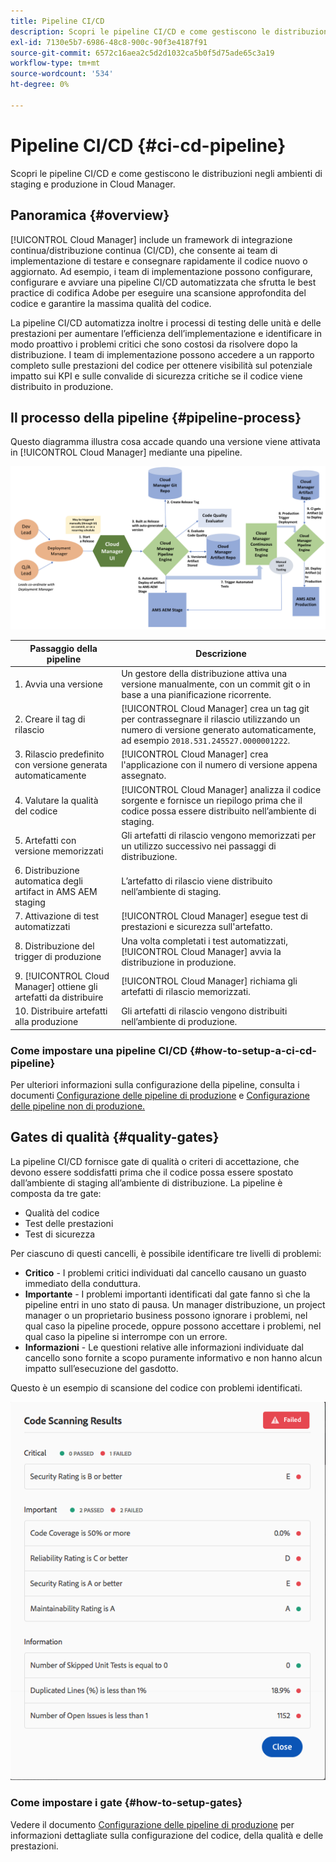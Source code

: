```yaml
---
title: Pipeline CI/CD
description: Scopri le pipeline CI/CD e come gestiscono le distribuzioni negli ambienti di staging e produzione in Cloud Manager.
exl-id: 7130e5b7-6986-48c8-900c-90f3e4187f91
source-git-commit: 6572c16aea2c5d2d1032ca5b0f5d75ade65c3a19
workflow-type: tm+mt
source-wordcount: '534'
ht-degree: 0%

---
```



# Pipeline CI/CD {#ci-cd-pipeline}

Scopri le pipeline CI/CD e come gestiscono le distribuzioni negli ambienti di staging e produzione in Cloud Manager.

## Panoramica {#overview}

[!UICONTROL Cloud Manager] include un framework di integrazione continua/distribuzione continua (CI/CD), che consente ai team di implementazione di testare e consegnare rapidamente il codice nuovo o aggiornato. Ad esempio, i team di implementazione possono configurare, configurare e avviare una pipeline CI/CD automatizzata che sfrutta le best practice di codifica Adobe per eseguire una scansione approfondita del codice e garantire la massima qualità del codice.

La pipeline CI/CD automatizza inoltre i processi di testing delle unità e delle prestazioni per aumentare l’efficienza dell’implementazione e identificare in modo proattivo i problemi critici che sono costosi da risolvere dopo la distribuzione. I team di implementazione possono accedere a un rapporto completo sulle prestazioni del codice per ottenere visibilità sul potenziale impatto sui KPI e sulle convalide di sicurezza critiche se il codice viene distribuito in produzione.

## Il processo della pipeline {#pipeline-process}

Questo diagramma illustra cosa accade quando una versione viene attivata in [!UICONTROL Cloud Manager] mediante una pipeline.

![Il processo di pipeline](/help/assets/screen_shot_2018-05-30at82457pm.png)

| Passaggio della pipeline | Descrizione |
|---|---|
| 1. Avvia una versione | Un gestore della distribuzione attiva una versione manualmente, con un commit git o in base a una pianificazione ricorrente. |
| 2. Creare il tag di rilascio | [!UICONTROL Cloud Manager] crea un tag git per contrassegnare il rilascio utilizzando un numero di versione generato automaticamente, ad esempio `2018.531.245527.0000001222`. |
| 3. Rilascio predefinito con versione generata automaticamente | [!UICONTROL Cloud Manager] crea l&#39;applicazione con il numero di versione appena assegnato. |
| 4. Valutare la qualità del codice | [!UICONTROL Cloud Manager] analizza il codice sorgente e fornisce un riepilogo prima che il codice possa essere distribuito nell’ambiente di staging. |
| 5. Artefatti con versione memorizzati | Gli artefatti di rilascio vengono memorizzati per un utilizzo successivo nei passaggi di distribuzione. |
| 6. Distribuzione automatica degli artifact in AMS AEM staging | L’artefatto di rilascio viene distribuito nell’ambiente di staging. |
| 7. Attivazione di test automatizzati | [!UICONTROL Cloud Manager] esegue test di prestazioni e sicurezza sull&#39;artefatto. |
| 8. Distribuzione del trigger di produzione | Una volta completati i test automatizzati, [!UICONTROL Cloud Manager] avvia la distribuzione in produzione. |
| 9. [!UICONTROL Cloud Manager] ottiene gli artefatti da distribuire | [!UICONTROL Cloud Manager] richiama gli artefatti di rilascio memorizzati. |
| 10. Distribuire artefatti alla produzione | Gli artefatti di rilascio vengono distribuiti nell’ambiente di produzione. |

### Come impostare una pipeline CI/CD {#how-to-setup-a-ci-cd-pipeline}

Per ulteriori informazioni sulla configurazione della pipeline, consulta i documenti [Configurazione delle pipeline di produzione](/help/using/production-pipelines.md) e [Configurazione delle pipeline non di produzione.](/help/using/non-production-pipelines.md)

## Gates di qualità {#quality-gates}

La pipeline CI/CD fornisce gate di qualità o criteri di accettazione, che devono essere soddisfatti prima che il codice possa essere spostato dall’ambiente di staging all’ambiente di distribuzione. La pipeline è composta da tre gate:

* Qualità del codice
* Test delle prestazioni
* Test di sicurezza

Per ciascuno di questi cancelli, è possibile identificare tre livelli di problemi:

* **Critico** - I problemi critici individuati dal cancello causano un guasto immediato della conduttura.
* **Importante** - I problemi importanti identificati dal gate fanno sì che la pipeline entri in uno stato di pausa. Un manager distribuzione, un project manager o un proprietario business possono ignorare i problemi, nel qual caso la pipeline procede, oppure possono accettare i problemi, nel qual caso la pipeline si interrompe con un errore.
* **Informazioni** - Le questioni relative alle informazioni individuate dal cancello sono fornite a scopo puramente informativo e non hanno alcun impatto sull’esecuzione del gasdotto.

Questo è un esempio di scansione del codice con problemi identificati.

![Esempio di scansione del codice](/help/assets/quality-gate-failed.png)

### Come impostare i gate {#how-to-setup-gates}

Vedere il documento [Configurazione delle pipeline di produzione](/help/using/production-pipelines.md) per informazioni dettagliate sulla configurazione del codice, della qualità e delle prestazioni.
